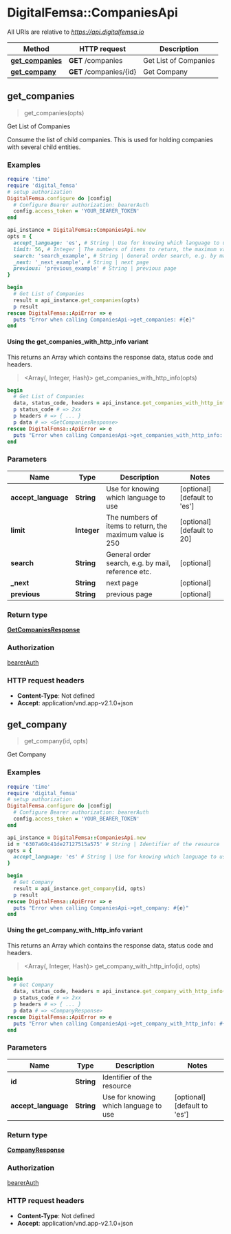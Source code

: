 # DigitalFemsa::CompaniesApi

All URIs are relative to *https://api.digitalfemsa.io*

| Method | HTTP request | Description |
| ------ | ------------ | ----------- |
| [**get_companies**](CompaniesApi.md#get_companies) | **GET** /companies | Get List of Companies |
| [**get_company**](CompaniesApi.md#get_company) | **GET** /companies/{id} | Get Company |


## get_companies

> <GetCompaniesResponse> get_companies(opts)

Get List of Companies

Consume the list of child companies.  This is used for holding companies with several child entities.

### Examples

```ruby
require 'time'
require 'digital_femsa'
# setup authorization
DigitalFemsa.configure do |config|
  # Configure Bearer authorization: bearerAuth
  config.access_token = 'YOUR_BEARER_TOKEN'
end

api_instance = DigitalFemsa::CompaniesApi.new
opts = {
  accept_language: 'es', # String | Use for knowing which language to use
  limit: 56, # Integer | The numbers of items to return, the maximum value is 250
  search: 'search_example', # String | General order search, e.g. by mail, reference etc.
  _next: '_next_example', # String | next page
  previous: 'previous_example' # String | previous page
}

begin
  # Get List of Companies
  result = api_instance.get_companies(opts)
  p result
rescue DigitalFemsa::ApiError => e
  puts "Error when calling CompaniesApi->get_companies: #{e}"
end
```

#### Using the get_companies_with_http_info variant

This returns an Array which contains the response data, status code and headers.

> <Array(<GetCompaniesResponse>, Integer, Hash)> get_companies_with_http_info(opts)

```ruby
begin
  # Get List of Companies
  data, status_code, headers = api_instance.get_companies_with_http_info(opts)
  p status_code # => 2xx
  p headers # => { ... }
  p data # => <GetCompaniesResponse>
rescue DigitalFemsa::ApiError => e
  puts "Error when calling CompaniesApi->get_companies_with_http_info: #{e}"
end
```

### Parameters

| Name | Type | Description | Notes |
| ---- | ---- | ----------- | ----- |
| **accept_language** | **String** | Use for knowing which language to use | [optional][default to &#39;es&#39;] |
| **limit** | **Integer** | The numbers of items to return, the maximum value is 250 | [optional][default to 20] |
| **search** | **String** | General order search, e.g. by mail, reference etc. | [optional] |
| **_next** | **String** | next page | [optional] |
| **previous** | **String** | previous page | [optional] |

### Return type

[**GetCompaniesResponse**](GetCompaniesResponse.md)

### Authorization

[bearerAuth](../README.md#bearerAuth)

### HTTP request headers

- **Content-Type**: Not defined
- **Accept**: application/vnd.app-v2.1.0+json


## get_company

> <CompanyResponse> get_company(id, opts)

Get Company

### Examples

```ruby
require 'time'
require 'digital_femsa'
# setup authorization
DigitalFemsa.configure do |config|
  # Configure Bearer authorization: bearerAuth
  config.access_token = 'YOUR_BEARER_TOKEN'
end

api_instance = DigitalFemsa::CompaniesApi.new
id = '6307a60c41de27127515a575' # String | Identifier of the resource
opts = {
  accept_language: 'es' # String | Use for knowing which language to use
}

begin
  # Get Company
  result = api_instance.get_company(id, opts)
  p result
rescue DigitalFemsa::ApiError => e
  puts "Error when calling CompaniesApi->get_company: #{e}"
end
```

#### Using the get_company_with_http_info variant

This returns an Array which contains the response data, status code and headers.

> <Array(<CompanyResponse>, Integer, Hash)> get_company_with_http_info(id, opts)

```ruby
begin
  # Get Company
  data, status_code, headers = api_instance.get_company_with_http_info(id, opts)
  p status_code # => 2xx
  p headers # => { ... }
  p data # => <CompanyResponse>
rescue DigitalFemsa::ApiError => e
  puts "Error when calling CompaniesApi->get_company_with_http_info: #{e}"
end
```

### Parameters

| Name | Type | Description | Notes |
| ---- | ---- | ----------- | ----- |
| **id** | **String** | Identifier of the resource |  |
| **accept_language** | **String** | Use for knowing which language to use | [optional][default to &#39;es&#39;] |

### Return type

[**CompanyResponse**](CompanyResponse.md)

### Authorization

[bearerAuth](../README.md#bearerAuth)

### HTTP request headers

- **Content-Type**: Not defined
- **Accept**: application/vnd.app-v2.1.0+json

